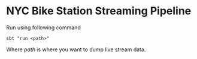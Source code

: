 # NYC Bike Station Streaming Pipeline
Run using following command

    sbt "run <path>"
    
Where _path_ is where you want to dump live stream data.
